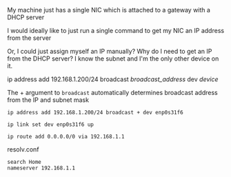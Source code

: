 My machine just has a single NIC which is attached to a gateway with a DHCP server

I would ideally like to just run a single command to get my NIC an IP address from the server

Or, I could just assign myself an IP manually? Why do I need to get an IP from the DHCP server? I know the subnet and I'm the only other device on it.

ip address add 192.168.1.200/24 broadcast *broadcast_address* dev *device*

The + argument to `broadcast` automatically determines broadcast address from the IP and subnet mask

`ip address add 192.168.1.200/24 broadcast + dev enp0s31f6`

`ip link set dev enp0s31f6 up`

`ip route add 0.0.0.0/0 via 192.168.1.1`

resolv.conf

```
search Home
nameserver 192.168.1.1
```